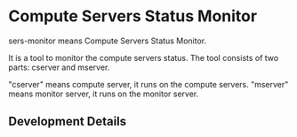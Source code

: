 # Compute Servers Status Monitor

sers-monitor means Compute Servers Status Monitor.

It is a tool to monitor the compute servers status. The tool consists of two parts: cserver and mserver. 

"cserver" means compute server, it runs on the compute servers. "mserver" means monitor server, it runs on the monitor server.

## Development Details

